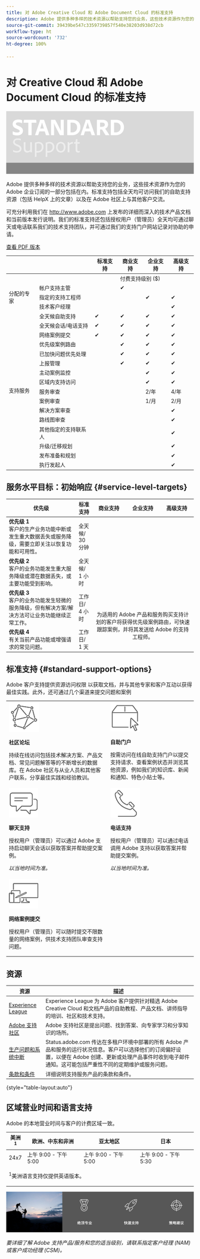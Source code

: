 ```yaml
---
title: 对 Adobe Creative Cloud 和 Adobe Document Cloud 的标准支持
description: Adobe 提供多种多样的技术资源以帮助支持您的业务，这些技术资源作为您的 Adobe 企业订阅的一部分包括在内。标准支持包括全天均可访问我们的自助支持资源（包括 HelpX 上的文章）以及在 Adobe 社区上与其他客户交流。
source-git-commit: 39439be547c3359739857f540e38203d938d72cb
workflow-type: ht
source-wordcount: '732'
ht-degree: 100%

---
```


# 对 Creative Cloud 和 Adobe Document Cloud 的标准支持

![图标](assets/StandardBanner.png)

Adobe 提供多种多样的技术资源以帮助支持您的业务，这些技术资源作为您的 Adobe 企业订阅的一部分包括在内。标准支持包括全天均可访问我们的自助支持资源（包括 HelpX 上的文章）以及在 Adobe 社区上与其他客户交流。

可充分利用我们在 <http://www.adobe.com> 上发布的详细而深入的技术产品文档和当前版本发行说明。我们的标准支持还包括授权用户（管理员）全天均可通过聊天或电话联系我们的技术支持团队，并可通过我们的支持门户网站记录对协助的申请。

[查看 PDF 版本](assets/DMeStandardSupportDatasheet_2022.pdf)

<table>
<thead>
  <tr>
    <th></th>
    <th></th>
    <th>标准支持</th>
    <th>商业支持</th>
    <th>企业支持</th>
    <th>高级支持</th>
  </tr>
</thead>
<tbody>
  <tr>
    <td></td>
    <td></td>
    <td></td>
    <td colspan="3">付费支持级别 ($)</td>
  </tr>
  <tr>
    <td rowspan="3">分配的专家<br></td>
    <td>帐户支持主管</td>
    <td></td>
    <td>✔</td>
    <td></td>
    <td></td>
  </tr>
  <tr>
    <td>指定的支持工程师</td>
    <td></td>
    <td></td>
    <td>✔</td>
    <td>✔</td>
  </tr>
  <tr>
    <td>技术客户经理</td>
    <td></td>
    <td></td>
    <td></td>
    <td>✔</td>
  </tr>
  <tr>
    <td rowspan="17">支持服务</td>
    <td>全天候自助支持</td>
    <td>✔</td>
    <td>✔</td>
    <td>✔</td>
    <td>✔</td>
  </tr>
  <tr>
    <td>全天候会话/电话支持</td>
    <td>✔</td>
    <td>✔</td>
    <td>✔</td>
    <td>✔</td>
  </tr>
  <tr>
    <td>网络案例提交</td>
    <td>✔</td>
    <td>✔</td>
    <td>✔</td>
    <td>✔</td>
  </tr>
  <tr>
    <td>优先级案例路由</td>
    <td></td>
    <td>✔</td>
    <td>✔</td>
    <td>✔</td>
  </tr>
  <tr>
    <td>已加快问题优先处理</td>
    <td></td>
    <td>✔</td>
    <td>✔</td>
    <td>✔</td>
  </tr>
  <tr>
  <tr>
    <td>上报管理</td>
    <td></td>
    <td>✔</td>
    <td>✔</td>
    <td>✔</td>
  </tr>
    <td>主动案例监控</td>
    <td></td>
    <td></td>
    <td>✔</td>
    <td>✔</td>
  </tr>
  <tr>
    <td>区域内支持访问</td>
    <td></td>
    <td></td>
    <td>✔</td>
    <td>✔</td>
  </tr>
  <tr>
    <td>服务审查</td>
    <td></td>
    <td></td>
    <td>2/年</td>
    <td>4/年</td>
  </tr>
  <tr>
    <td>案例审查</td>
    <td></td>
    <td></td>
    <td>1/月</td>
    <td>2/月</td>
  </tr>
  <tr>
    <td>解决方案审查</td>
    <td></td>
    <td></td>
    <td></td>
    <td>✔</td>
  </tr>
  <tr>
    <td>路线图审查</td>
    <td></td>
    <td></td>
    <td></td>
    <td>✔</td>
  </tr>
  <tr>
    <td>其他指定的支持联系人</td>
    <td></td>
    <td></td>
    <td></td>
    <td>✔</td>
  </tr>
  <tr>
    <td>升级/迁移规划</td>
    <td></td>
    <td></td>
    <td></td>
    <td>✔</td>
  </tr>
  <tr>
    <td>发布准备和规划</td>
    <td></td>
    <td></td>
    <td></td>
    <td>✔</td>
  </tr>
  <tr>
    <td>执行发起人</td>
    <td></td>
    <td></td>
    <td></td>
    <td>✔</td>
  </tr>
</tbody>
</table>

## 服务水平目标：初始响应 {#service-level-targets}

<table>
<thead>
  <tr>
    <th>优先级</th>
    <th>标准支持</th>
    <th>商业支持</th>
    <th>企业支持</th>
    <th>高级支持</th>
  </tr>
</thead>
<tbody>
  <tr>
    <td><strong>优先级 1</strong><br>客户的生产业务功能中断或发生重大数据丢失或服务降级，需要立即关注以恢复功能和可用性。</td>
    <td>全天候/<br>30 分钟</td>
    <td colspan="3" rowspan="4" align="center" valign="middle"> <br> <br> <br> <br> <br> <br> <br> <br> <br> <br> <br> <br> <br>为适用的 Adobe 产品和服务购买支持计划的客户将获得优先级案例路由，可快速跟踪案例，并将其发送给 Adobe 的支持工程师。</td>
  </tr>
  <tr>
    <td><strong>优先级 2</strong><br>客户的业务功能发生重大服务降级或潜在数据丢失，或主要功能受到影响。</td>
    <td>全天候/<br>1 小时</td>
  </tr>
  <tr>
    <td><strong>优先级 3</strong><br>客户的业务功能发生轻微的服务降级，但有解决方案/解决方法可让业务功能继续正常工作。</td>
    <td>工作日/<br>4 小时</td>
  </tr>
  <tr>
    <td><strong>优先级 4</strong><br>有关当前产品功能或增强请求的常见问题。</td>
    <td>工作日/<br>1 天</td>
  </tr>
</tbody>
</table>

<!--
&nbsp;<br>&nbsp;<br>&nbsp;<br>&nbsp;<br>&nbsp;<br>&nbsp;<br>&nbsp;<br>
-->

## 标准支持 {#standard-support-options}

Adobe 客户支持提供资源访问权限 以获取文档，并与其他专家和客户互动以获得最佳实践。此外，还可通过几个渠道来提交问题和案例

<table style="table-layout:fixed">
<tr>
  <td>
    <img alt="论坛" src="assets/community-forums-icon.png"/>
    <div>
    <p><b>社区论坛</b></p>
    <p>持续在线访问包括技术解决方案、产品文档、常见问题解答等的不断增长的数据库。在 Adobe 社区与从业人员和其他客户联系，分享最佳实践和经验教训。</p>
    </div>
  </td>
  <td>
    <img alt="自助服务" src="assets/dme-selfhelp.png"/>
    <div>
    <p><b>自助门户</b></p>
    <p>按需访问在线自助支持门户以提交支持请求、查看案例状态并浏览其他资源，例如我们的知识库、新闻和通知、特色小贴士等。</p>
    </div>
  </td>
</tr>
<tr>
  <td>
    <img alt="实时聊天支持" src="assets/dmechat.png"/>
    <div>
    <p><b>聊天支持</b></p>
    <p>授权用户（管理员）可以通过 Adobe 支持启动聊天会话以获取答案并帮助提交案例。</p>
    <p><i>以当地时间为准。</i></p>
    </div>
  </td>
  <td>
    <img alt="电话支持" src="assets/dmephone.png"/>
    <div>
    <p><b>电话支持</b></p>
    <p>授权用户（管理员）可以通过电话调用 Adobe 支持以获取答案并帮助提交案例。</p>
    <p><i>以当地时间为准。</i></p>
    </div>
  </td>
</tr>
<tr>
  <td>
    <img alt="网络案例" src="assets/dmewebcase.png"/>
    <div>
    <p><b>网络案例提交</b></p>
    <p>授权用户（管理员）可以随时提交不限数量的网络案例，供技术支持团队审查支持问题。</p>
    </div>
  </td>
</tr>
</table>

## 资源

| 资源 | 描述 |
|--- |--- |
| [Experience League](https://experienceleague.adobe.com/) | Experience League 为 Adobe 客户提供针对精选 Adobe Creative Cloud 和文档产品的自助教程、产品文档、讲师指导的培训、社区和技术支持。 |
| [Adobe 支持社区](https://community.adobe.com/) | Adobe 支持社区是提出问题、找到答案、向专家学习和分享知识的场所。 |
| [生产问题和系统中断](https://status.adobe.com/) | Status.adobe.com 传达在多租户环境中部署的所有 Adobe 产品和服务的运行状况信息。客户可以选择他们的订阅偏好设置，以便在 Adobe 创建、更新或处理产品事件时收到电子邮件通知。这可能包括严重性不同的定期维护或服务问题。 |
| [条款和条件](https://helpx.adobe.com/cn/support/programs/support-policies-terms-conditions.html) | 详细说明支持服务产品的条款和条件。 |

{style=&quot;table-layout:auto&quot;}

## 区域营业时间和语言支持

Adobe 的本地营业时间与客户的计费区域一致。

<table>
<thead>
  <tr>
    <th>美洲<sup>1</sup></th>
    <th>欧洲、中东和非洲</th>
    <th>亚太地区</th>
    <th>日本</th>
  </tr>
</thead>
<tbody>
  <tr>
    <td>24x7</td>
    <td>上午 9:00 - 下午 5:00</td>
    <td>上午 9:00 - 下午 5:00</td>
    <td>上午 9:00 - 下午 5:30</td>
  </tr>
  <tr>
    <td colspan="4">
      <p><sup>1</sup>美洲语言支持仅提供英语版本。</p>
    </td>
  </tr>
</tbody>
</table>

![图标](assets/bottom-banner.png)

*要详细了解 Adobe 支持产品/服务和您的适当级别，请联系指定客户经理 (NAM) 或客户成功经理 (CSM)。*
